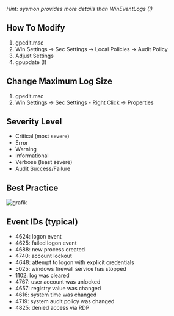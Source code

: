 *Hint: sysmon provides more details than WinEventLogs (!)*

## How To Modify

1) gpedit.msc
2) Win Settings -> Sec Settings -> Local Policies -> Audit Policy
3) Adjust Settings
4) gpupdate (!)

## Change Maximum Log Size

1) gpedit.msc
2) Win Settings -> Sec Settings - Right Click -> Properties

## Severity Level
- Critical (most severe)
- Error
- Warning
- Informational
- Verbose (least severe)
- Audit Success/Failure

## Best Practice

![grafik](https://user-images.githubusercontent.com/84674087/132098709-31cc1a6c-ebfd-47d3-a967-9a99f95c6d35.png)


## Event IDs (typical)

- 4624: logon event
- 4625: failed logon event
- 4688: new process created
- 4740: account lockout
- 4648: attempt to logon with explicit credentials
- 5025: windows firewall service has stopped
- 1102: log was cleared
- 4767: user account was unlocked
- 4657: registry value was changed
- 4616: system time was changed
- 4719: system audit policy was changed
- 4825: denied access via RDP
